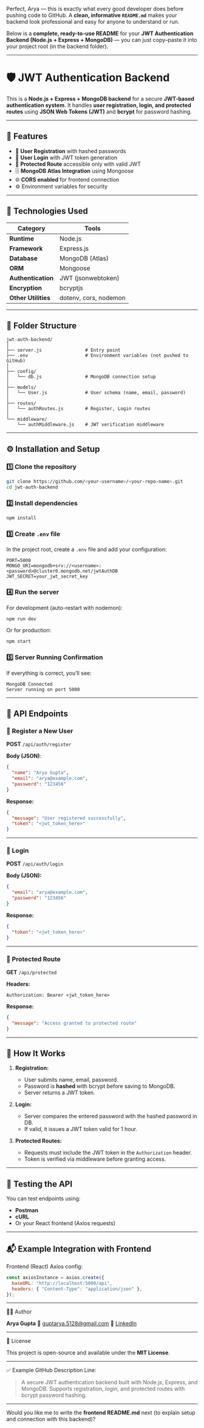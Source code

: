Perfect, Arya — this is exactly what every good developer does before pushing code to GitHub.
A **clean, informative `README.md`** makes your backend look professional and easy for anyone to understand or run.

Below is a **complete, ready-to-use README** for your **JWT Authentication Backend (Node.js + Express + MongoDB)** —
you can just copy–paste it into your project root (in the backend folder).

---

# 🛡️ JWT Authentication Backend

This is a **Node.js + Express + MongoDB backend** for a secure **JWT-based authentication system**.
It handles **user registration, login, and protected routes** using **JSON Web Tokens (JWT)** and **bcrypt** for password hashing.

---

## 🚀 Features

* 🔐 **User Registration** with hashed passwords
* 🔑 **User Login** with JWT token generation
* 🧱 **Protected Route** accessible only with valid JWT
* 🗄️ **MongoDB Atlas Integration** using Mongoose
* 🌐 **CORS enabled** for frontend connection
* ⚙️ Environment variables for security

---

## 🧩 Technologies Used

| Category            | Tools                 |
| ------------------- | --------------------- |
| **Runtime**         | Node.js               |
| **Framework**       | Express.js            |
| **Database**        | MongoDB (Atlas)       |
| **ORM**             | Mongoose              |
| **Authentication**  | JWT (jsonwebtoken)    |
| **Encryption**      | bcryptjs              |
| **Other Utilities** | dotenv, cors, nodemon |

---

## 📂 Folder Structure

```
jwt-auth-backend/
│
├── server.js                # Entry point
├── .env                     # Environment variables (not pushed to GitHub)
│
├── config/
│   └── db.js                # MongoDB connection setup
│
├── models/
│   └── User.js              # User schema (name, email, password)
│
├── routes/
│   └── authRoutes.js        # Register, Login routes
│
└── middleware/
    └── authMiddleware.js    # JWT verification middleware
```

---

## ⚙️ Installation and Setup

### 1️⃣ Clone the repository

```bash
git clone https://github.com/<your-username>/<your-repo-name>.git
cd jwt-auth-backend
```

### 2️⃣ Install dependencies

```bash
npm install
```

### 3️⃣ Create `.env` file

In the project root, create a `.env` file and add your configuration:

```env
PORT=5000
MONGO_URI=mongodb+srv://<username>:<password>@cluster0.mongodb.net/jwtAuthDB
JWT_SECRET=your_jwt_secret_key
```

### 4️⃣ Run the server

For development (auto-restart with nodemon):

```bash
npm run dev
```

Or for production:

```bash
npm start
```

### 5️⃣ Server Running Confirmation

If everything is correct, you’ll see:

```
MongoDB Connected
Server running on port 5000
```

---

## 📡 API Endpoints

### 🔹 Register a New User

**POST** `/api/auth/register`

**Body (JSON)**:

```json
{
  "name": "Arya Gupta",
  "email": "arya@example.com",
  "password": "123456"
}
```

**Response:**

```json
{
  "message": "User registered successfully",
  "token": "<jwt_token_here>"
}
```

---

### 🔹 Login

**POST** `/api/auth/login`

**Body (JSON):**

```json
{
  "email": "arya@example.com",
  "password": "123456"
}
```

**Response:**

```json
{
  "token": "<jwt_token_here>"
}
```

---

### 🔹 Protected Route

**GET** `/api/protected`

**Headers:**

```
Authorization: Bearer <jwt_token_here>
```

**Response:**

```json
{
  "message": "Access granted to protected route"
}
```

---

## 🧠 How It Works

1. **Registration:**

   * User submits name, email, password.
   * Password is **hashed** with bcrypt before saving to MongoDB.
   * Server returns a JWT token.

2. **Login:**

   * Server compares the entered password with the hashed password in DB.
   * If valid, it issues a JWT token valid for 1 hour.

3. **Protected Routes:**

   * Requests must include the JWT token in the `Authorization` header.
   * Token is verified via middleware before granting access.

---

## 🧪 Testing the API

You can test endpoints using:

* **Postman**
* **cURL**
* Or your React frontend (Axios requests)

---

## 📬 Example Integration with Frontend

Frontend (React) Axios config:

```js
const axiosInstance = axios.create({
  baseURL: "http://localhost:5000/api",
  headers: { "Content-Type": "application/json" },
});
```

---

👩‍💻 Author

**Arya Gupta**
📧 [guptarya.5128@gmail.com](mailto:guptarya.5128@gmail.com)
🔗 [LinkedIn](https://www.linkedin.com/in/arya-gupta11)

---

 🧾 License

This project is open-source and available under the **MIT License**.

---
 ✅ Example GitHub Description Line:

> A secure JWT authentication backend built with Node.js, Express, and MongoDB. Supports registration, login, and protected routes with bcrypt password hashing.

---

Would you like me to write the **frontend README.md** next (to explain setup and connection with this backend)?
